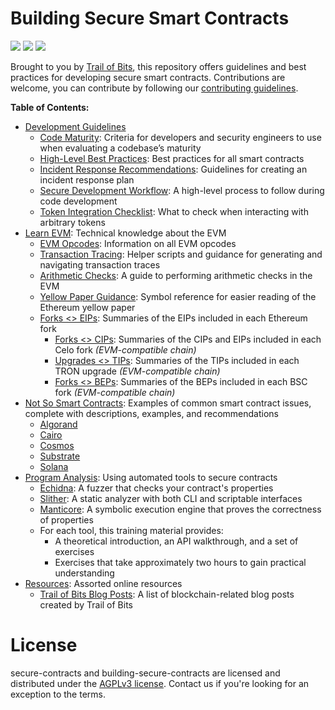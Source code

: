 # Building Secure Smart Contracts

![](https://github.com/crytic/building-secure-contracts/actions/workflows/slither.yml/badge.svg) ![](https://github.com/crytic/building-secure-contracts/actions/workflows/echidna.yml/badge.svg) ![](https://github.com/crytic/building-secure-contracts/actions/workflows/medusa.yml/badge.svg)

Brought to you by [Trail of Bits](https://www.trailofbits.com/), this repository offers guidelines and best practices for developing secure smart contracts. Contributions are welcome, you can contribute by following our [contributing guidelines](https://github.com/crytic/building-secure-contracts/blob/master/CONTRIBUTING.md).

**Table of Contents:**

- [Development Guidelines](./src/development-guidelines)
  - [Code Maturity](./src/development-guidelines/code_maturity.md): Criteria for developers and security engineers to use when evaluating a codebase’s maturity
  - [High-Level Best Practices](./src/development-guidelines/guidelines.md): Best practices for all smart contracts
  - [Incident Response Recommendations](./src/development-guidelines/incident_response.md): Guidelines for creating an incident response plan
  - [Secure Development Workflow](./src/development-guidelines/workflow.md): A high-level process to follow during code development
  - [Token Integration Checklist](./src/development-guidelines/token_integration.md): What to check when interacting with arbitrary tokens
- [Learn EVM](./src/learn_evm): Technical knowledge about the EVM
  - [EVM Opcodes](./src/learn_evm/evm_opcodes.md): Information on all EVM opcodes
  - [Transaction Tracing](./src/learn_evm/tracing.md): Helper scripts and guidance for generating and navigating transaction traces
  - [Arithmetic Checks](./src/learn_evm/arithmetic-checks.md): A guide to performing arithmetic checks in the EVM
  - [Yellow Paper Guidance](./src/learn_evm/yellow-paper.md): Symbol reference for easier reading of the Ethereum yellow paper
  - [Forks <> EIPs](./src/learn_evm/eips_forks.md): Summaries of the EIPs included in each Ethereum fork
    - [Forks <> CIPs](./src/learn_evm/cips_forks.md): Summaries of the CIPs and EIPs included in each Celo fork _(EVM-compatible chain)_
    - [Upgrades <> TIPs](./src/learn_evm/tips_upgrades.md): Summaries of the TIPs included in each TRON upgrade _(EVM-compatible chain)_
    - [Forks <> BEPs](./src/learn_evm/beps_forks.md): Summaries of the BEPs included in each BSC fork _(EVM-compatible chain)_
- [Not So Smart Contracts](./src/not-so-smart-contracts): Examples of common smart contract issues, complete with descriptions, examples, and recommendations
  - [Algorand](./src/not-so-smart-contracts/algorand)
  - [Cairo](./src/not-so-smart-contracts/cairo)
  - [Cosmos](./src/not-so-smart-contracts/cosmos)
  - [Substrate](./src/not-so-smart-contracts/substrate)
  - [Solana](./src/not-so-smart-contracts/solana)
- [Program Analysis](./src/program-analysis): Using automated tools to secure contracts
  - [Echidna](./src/program-analysis/echidna): A fuzzer that checks your contract's properties
  - [Slither](./src/program-analysis/slither): A static analyzer with both CLI and scriptable interfaces
  - [Manticore](./src/program-analysis/manticore): A symbolic execution engine that proves the correctness of properties
  - For each tool, this training material provides:
    - A theoretical introduction, an API walkthrough, and a set of exercises
    - Exercises that take approximately two hours to gain practical understanding
- [Resources](./src/resources): Assorted online resources
  - [Trail of Bits Blog Posts](./src/resources/tob_blogposts.md): A list of blockchain-related blog posts created by Trail of Bits

# License

secure-contracts and building-secure-contracts are licensed and distributed under the [AGPLv3 license](https://github.com/crytic/building-secure-contracts/blob/master/LICENSE). Contact us if you're looking for an exception to the terms.
